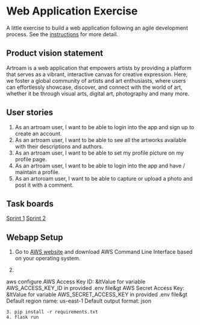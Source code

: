# Web Application Exercise

A little exercise to build a web application following an agile development process. See the [instructions](instructions.md) for more detail.

## Product vision statement

Artroam is a web application that empowers artists by providing a platform that serves as a vibrant, interactive canvas for creative expression. Here, we foster a global community of artists and art enthusiasts, where users can effortlessly showcase, discover, and connect with the world of art, whether it be through visual arts, digital art, photography and many more.

## User stories

1. As an artroam user, I want to be able to login into the app and sign up to create an account.
2. As an artroam user, I want to be able to see all the artworks available with their descriptions and authors.
3. As an artroam user, I want to be able to set my profile picture on my profile page. 
4. As an artroam user, I want to be able to login into the app and have / maintain a profile.
5. As an artoroam user, I want to be able to capture or upload a photo and post it with a comment.

## Task boards

[Sprint 1](https://github.com/orgs/software-students-fall2023/projects/3)
[Sprint 2](https://github.com/orgs/software-students-fall2023/projects/31)

## Webapp Setup
1. Go to [AWS website](https://aws.amazon.com/cli/) and download AWS Command Line Interface based on your operating system.
2. ```bash
aws configure
AWS Access Key ID: &ltValue for variable AWS_ACCESS_KEY_ID in provided .env file&gt
AWS Secret Access Key: &ltValue for variable AWS_SECRET_ACCESS_KEY in provided .env file&gt
Default region name: us-east-1
Default output format: json
```
3. pip install -r requirements.txt
4. flask run